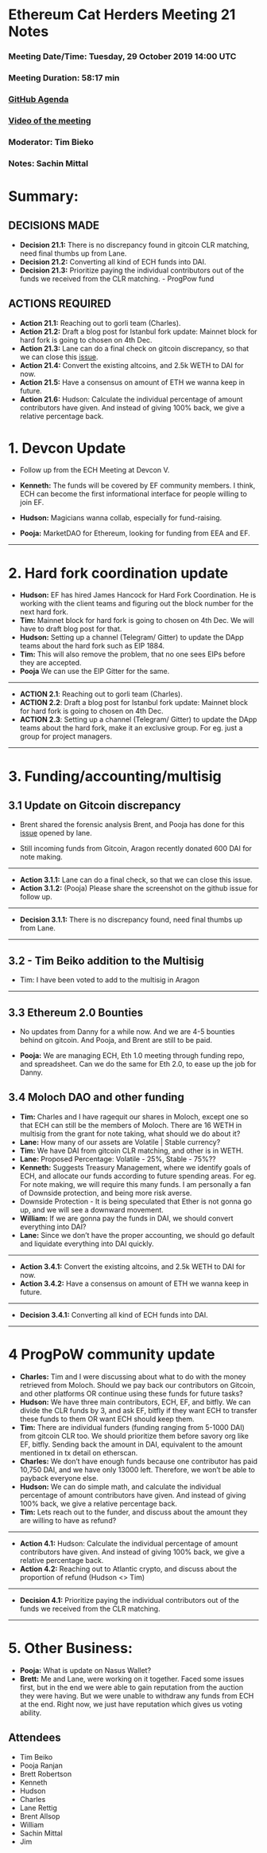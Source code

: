 # Ethereum Cat Herders Meeting 21 Notes


### Meeting Date/Time: Tuesday, 29 October 2019 14:00 UTC
### Meeting Duration:  58:17 min
### [GitHub Agenda](https://github.com/ethereum-cat-herders/PM/issues/91)
### [Video of the meeting](https://www.youtube.com/watch?v=Uz9fJJ9t5BA&t=23s)
### Moderator: Tim Bieko    
### Notes: Sachin Mittal


# **Summary:**

## **DECISIONS MADE**

- **Decision 21.1:** There is no discrepancy found in gitcoin CLR matching, need final thumbs up from Lane. 
- **Decision 21.2:** Converting all kind of ECH funds into DAI.
- **Decision 21.3:** Prioritize paying the individual contributors out of the funds we received from the CLR matching. - ProgPow fund


## **ACTIONS REQUIRED** 

- **Action 21.1:** Reaching out to gorli team (Charles).
- **Action 21.2:** Draft a blog post for Istanbul fork update: Mainnet block for hard fork is going to chosen on 4th Dec.
- **Action 21.3:** Lane can do a final check on gitcoin discrepancy, so that we can close this [issue](https://github.com/gitcoinco/web/issues/4362).
- **Action 21.4:** Convert the existing altcoins, and 2.5k WETH to DAI for now. 
- **Action 21.5:** Have a consensus on amount of ETH we wanna keep in future. 
- **Action 21.6:** Hudson: Calculate the individual percentage of amount contributors have given. And instead of giving 100% back, we give a relative percentage back. 


# 1. Devcon Update

- Follow up from the ECH Meeting at Devcon V.

- **Kenneth:** The funds will be covered by EF community members. I think, ECH can become the first informational interface for people willing to join EF. 
- **Hudson:** Magicians wanna collab, especially for fund-raising. 
- **Pooja:** MarketDAO for Ethereum, looking for funding from EEA and EF. 

** ** 
# 2. Hard fork coordination update
- **Hudson:** EF has hired James Hancock for Hard Fork Coordination. He is working with the client teams and figuring out the block number for the next hard fork. 
- **Tim:** Mainnet block for hard fork is going to chosen on 4th Dec. We will have to draft blog post for that. 
- **Hudson:** Setting up a channel (Telegram/ Gitter) to update the DApp teams about the hard fork such as EIP 1884.
- **Tim:** This will also remove the problem, that no one sees EIPs before they are accepted. 
- **Pooja** We can use the EIP Gitter for the same. 

** **

- **ACTION 2.1**: Reaching out to gorli team (Charles). 
- **ACTION 2.2**: Draft a blog post for Istanbul fork update: Mainnet block for hard fork is going to chosen on 4th Dec. 
- **ACTION 2.3**: Setting up a channel (Telegram/ Gitter) to update the DApp teams about the hard fork, make it an exclusive group. For eg. just a group for project managers. 
 
** **

# 3. Funding/accounting/multisig

## 3.1 Update on Gitcoin discrepancy

- Brent shared the forensic analysis Brent, and Pooja has done for this [issue](https://github.com/gitcoinco/web/issues/4362) opened by lane. 

- Still incoming funds from Gitcoin, Aragon recently donated 600 DAI for note making.
** ** 
- **Action 3.1.1:** Lane can do a final check, so that we can close this issue. 
- **Action 3.1.2:** (Pooja) Please share the screenshot on the github issue for follow up.

** **

- **Decision 3.1.1:** There is no discrepancy found, need final thumbs up from Lane. 

** ** 

## 3.2 - Tim Beiko addition to the Multisig

- Tim: I have been voted to add to the multisig in Aragon

** ** 

## 3.3 Ethereum 2.0 Bounties
- No updates from Danny for a while now. And we are 4-5 bounties behind on gitcoin. And Pooja, and Brent are still to be paid.
 
- **Pooja:** We are managing ECH, Eth 1.0 meeting through funding repo, and spreadsheet. Can we do the same for Eth 2.0, to ease up the job for Danny.

## 3.4 Moloch DAO and other funding

- **Tim:** Charles and I have ragequit our shares in Moloch, except one so that ECH can still be the members of Moloch. There are 16 WETH in multisig from the grant for note taking, what should we do about it?
- **Lane:** How many of our assets are Volatile | Stable currency?
- **Tim:** We have DAI from gitcoin CLR matching, and other is in WETH. 
- **Lane:** Proposed Percentage: Volatile - 25%, Stable - 75%?? 
- **Kenneth:** Suggests Treasury Management, where we identify goals of ECH, and allocate our funds according to future spending areas. For eg. For note making, we will require this many funds. I am personally a fan of Downside protection, and being more risk averse. 
- Downside Protection - It is being speculated that Ether is not gonna go up, and we will see a downward movement. 
- **William:** If we are gonna pay the funds in DAI, we should convert everything into DAI?
- **Lane:** Since we don’t have the proper accounting, we should go default and liquidate everything into DAI quickly. 

** **
- **Action 3.4.1:** Convert the existing altcoins, and 2.5k WETH to DAI for now. 
- **Action 3.4.2:** Have a consensus on amount of ETH we wanna keep in future. 

** ** 

- **Decision 3.4.1:** Converting all kind of ECH funds into DAI.

** **

# 4 ProgPoW community update

- **Charles:** Tim and I were discussing about what to do with  the money retrieved from Moloch. Should we pay back our contributors on Gitcoin, and other platforms OR continue using these funds for future tasks?
- **Hudson:** We have three main contributors, ECH, EF, and bitfly. We can divide the CLR funds by 3, and ask EF, bitfly if they want ECH to transfer these funds to them OR want ECH should keep them.
- **Tim:** There are individual funders (funding ranging from 5-1000 DAI) from gitcoin CLR too. We should prioritize them before savory org like EF, bitfly.
Sending back the amount in DAI, equivalent to  the amount mentioned in tx detail on etherscan. 
- **Charles:** We don’t have enough funds because one contributor has paid 10,750 DAI, and we have only 13000 left. Therefore, we won’t be able to payback everyone else.
- **Hudson:** We can do simple math, and calculate the individual percentage of amount contributors have given. And instead of giving 100% back, we give a relative percentage back. 
- **Tim:** Lets reach out to the funder, and discuss about the amount they are willing to have as refund?

** **

- **Action 4.1:** Hudson: Calculate the individual percentage of amount contributors have given. And instead of giving 100% back, we give a relative percentage back.
- **Action 4.2:** Reaching out to Atlantic crypto, and discuss about the proportion of refund (Hudson <> Tim)

** ** 

- **Decision 4.1:** Prioritize paying the individual contributors out of the funds we received from the CLR matching.

** **

# 5. Other Business:

- **Pooja:** What is update on Nasus Wallet?
- **Brett:** Me and Lane, were working on it together. Faced some issues first, but in the end we were able to gain reputation from the auction they were having. But we were unable to withdraw any funds from ECH at the end.  Right now, we just have reputation which gives us voting ability.



## Attendees

- Tim Beiko
- Pooja Ranjan
- Brett Robertson
- Kenneth
- Hudson
- Charles
- Lane Rettig
- Brent Allsop
- William
- Sachin Mittal
- Jim
